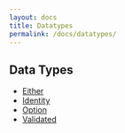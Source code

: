 ```yaml
---
layout: docs
title: Datatypes
permalink: /docs/datatypes/
---
```


## Data Types

* [Either](./either/)
* [Identity](id/)
* [Option](./option/)
* [Validated](./validated/)
